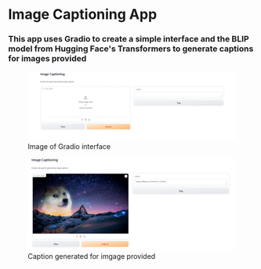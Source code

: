 # Image Captioning App

### This app uses Gradio to create a simple interface and the BLIP model from Hugging Face's Transformers to generate captions for images provided

<figure>
    <img src="Screenshots/home.PNG">
    <figcaption>Image of Gradio interface</figcaption>
</figure>

<figure>
    <img src="Screenshots/image_with_caption.PNG">
    <figcaption>Caption generated for imgage provided</figcaption>
</figure>
